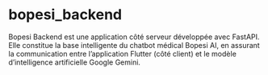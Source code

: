 # bopesi_backend
Bopesi Backend est une application côté serveur développée avec FastAPI. Elle constitue la base intelligente du chatbot médical Bopesi AI, en assurant la communication entre l’application Flutter (côté client) et le modèle d’intelligence artificielle Google Gemini.
